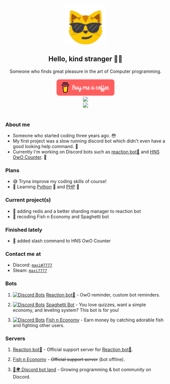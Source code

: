 <p align="center">
    <a href="https://github.com/MaxiEurope/MaxiEurope">
        <img src="./assets/maxi.png" width="128" height="128">
    </a>
</p>

<h2 align="center">Hello, kind stranger 👋😳</h2>
<div align="center">
    Someone who finds great pleasure in the art of Computer programming.
    <br>
</div>
<br>
<div align="center">
    <a href="https://www.buymeacoffee.com/MaxiEurope">
        <img src="./assets/red-button.png" width="182" height="51"/>
    </a>
</div>
<div align="center">
    <a href="https://hits.seeyoufarm.com">
        <img src="https://hits.seeyoufarm.com/api/count/incr/badge.svg?url=https%3A%2F%2Fgithub.com%2FMaxiEurope%2FMaxiEurope&count_bg=%232290E0&title_bg=%232290E0&icon=&icon_color=%23E7E7E7&title=Profile+views&edge_flat=false"/>
    </a>
</div>
<div align="center">
    <a href="https://discord.gg/KwfCk7r">
        <img src="https://discord.com/api/guilds/403356187518697483/widget.png"/>
    </a>
</div>
<br>

### About me

- Someone who started coding three years ago. 😳
- My first project was a slow running discord bot which didn't even have a good looking help command. 🤔
- Currently I'm working on Discord bots such as [reaction bot🎉](https://top.gg/bot/519287796549156864/) and [HNS OwO Counter](https://discord.gg/hns). 🎈

### Plans

- 😅 Tryna improve my coding skills of course!
- 🧠 Learning [Python](https://www.python.org/) 🐍 and [PHP](https://www.php.net) 🔵

### Current project(s)

- 🎉 adding redis and a better sharding manager to reaction bot
- 🐠 recoding Fish n Economy and Spaghetti bot

### Finished lately

- 🎈 added slash command to HNS OwO Counter

### Contact me at

- Discord: [`maxi#7777`](https://discord.bio/p/7777)
- Steam: [`maxi7777`](https://steamcommunity.com/id/maxi7777/)

### Bots

1) [![Discord Bots](https://top.gg/api/widget/status/519287796549156864.svg)](https://top.gg/bot/519287796549156864) [Reaction bot🎉](https://top.gg/bot/519287796549156864/) - OwO reminder, custom bot reminders.

2) [![Discord Bots](https://top.gg/api/widget/status/585142238217240577.svg)](https://top.gg/bot/585142238217240577) [Spaghetti Bot](https://top.gg/bot/585142238217240577) - You love quizzes, want a simple economy, and leveling system? This bot is for you!

3) [![Discord Bots](https://top.gg/api/widget/status/486926264800903171.svg)](https://top.gg/bot/486926264800903171) [Fish n Economy](https://top.gg/bot/486926264800903171) - Earn money by catching adorable fish and fighting other users.

### Servers

1) [Reaction bot🎉](https://discord.com/invite/KwfCk7r) - Official support server for [Reaction bot🎉](https://top.gg/bot/519287796549156864/).

2) [Fish n Economy](https://discord.com/invite/W5Zj3G2) - ~~Official support server~~ (bot offline).

3) [🤖🌍 Discord bot land](https://discord.com/invite/BaKUKUN) - Growing programming & bot community on Discord.
